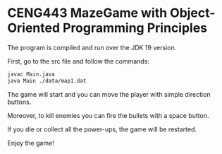 # CENG443 MazeGame with Object-Oriented Programming Principles

The program is compiled and run over the JDK 19 version.

First, go to the src file and follow the commands:

```bash
javac Main.java 
java Main ./data/map1.dat
```

The game will start and you can move the player with simple direction buttons.

Moreover, to kill enemies you can fire the bullets with a space button.

If you die or collect all the power-ups, the game will be restarted.

Enjoy the game!
